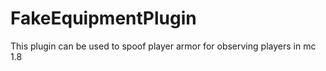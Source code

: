 # FakeEquipmentPlugin

This plugin can be used to spoof player armor for observing players in mc 1.8
